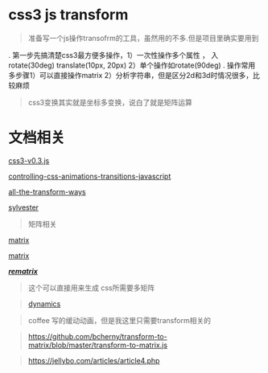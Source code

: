 # css3 js transform

> 准备写一个js操作transofrm的工具，虽然用的不多.但是项目里确实要用到


.  第一步先搞清楚css3最方便多操作，1）一次性操作多个属性 ， 入 rotate(30deg) translate(10px, 20px) 2）单个操作如rotate(90deg)
.  操作常用多步骤1）可以直接操作matrix 2）分析字符串，但是区分2d和3d时情况很多，比较麻烦


> css3变换其实就是坐标多变换，说白了就是矩阵运算


# 文档相关

[css3-v0.3.js](https://github.com/chunnallu/Css3js/blob/master/css3-v0.3.js)

[controlling-css-animations-transitions-javascript](https://css-tricks.com/controlling-css-animations-transitions-javascript/)

[all-the-transform-ways](http://danielcwilson.com/blog/2017/10/all-the-transform-ways/)

[sylvester](https://github.com/jcoglan/sylvester/tree/master/src)

> 矩阵相关

[matrix](https://github.com/mljs/matrix/tree/master/src)

[matrix](https://github.com/mil-tokyo/sushi/blob/master/src/sushi.js)


*****[rematrix](https://github.com/jlmakes/rematrix)*****

> 这个可以直接用来生成 css所需要多矩阵


> [dynamics](https://github.com/michaelvillar/dynamics.js)

> coffee 写的缓动动画，但是我这里只需要transform相关的


> https://github.com/bcherny/transform-to-matrix/blob/master/transform-to-matrix.js


> https://jellybo.com/articles/article4.php


